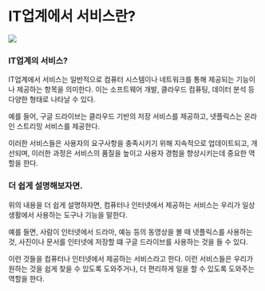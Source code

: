 # IT업계에서 서비스란?

![](https://velog.velcdn.com/images/chrios99/post/64f2ddf7-0ac8-4719-935e-7e3f8d3a58a4/image.png)

### IT업계의 서비스?
IT업계에서 서비스는 일반적으로 컴퓨터 시스템이나 네트워크를 통해 제공되는 기능이나 제공하는 항목을 의미한다. 이는 소프트웨어 개발, 클라우드 컴퓨팅, 데이터 분석 등 다양한 형태로 나타날 수 있다.

예를 들어, 구글 드라이브는 클라우드 기반의 저장 서비스를 제공하고, 넷플릭스는 온라인 스트리밍 서비스를 제공한다.

이러한 서비스들은 사용자의 요구사항을 충족시키기 위해 지속적으로 업데이트되고, 개선되며, 이러한 과정은 서비스의 품질을 높이고 사용자 경험을 향상시키는데 중요한 역할을 한다.


### 더 쉽게 설명해보자면.
위의 내용을 더 쉽게 설명하자면, 컴퓨터나 인터넷에서 제공하는 서비스는 우리가 일상생활에서 사용하는 도구나 기능을 말한다.

예를 들면, 사람이 인터넷에서 드라마, 예능 등의 동영상을 볼 때 넷플릭스를 사용하는 것, 사진이나 문서를 인터넷에 저장할 떄 구글 드라이브를 사용하는 것을 들 수 있다.

이런 것들을 컴퓨터나 인터넷에서 제공하는 서비스라고 한다. 이런 서비스들은 우리가 원하는 것을 쉽게 찾을 수 있도록 도와주거나, 더 편리하게 일을 할 수 있도록 도와주는 역할을 한다. 
